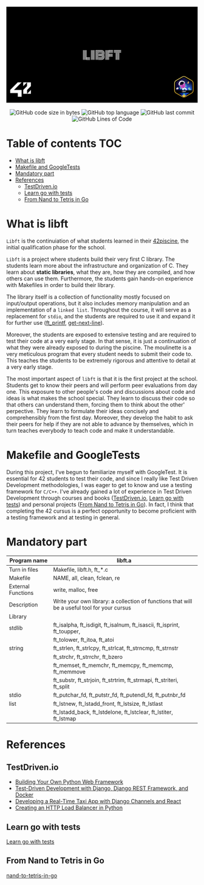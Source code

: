 ![](cover-libft-bonus.png)

<p align="center">
<img alt="GitHub code size in bytes" src="https://img.shields.io/github/languages/code-size/Keisn1/libft?color=blueviolet" />
<img alt="GitHub top language" src="https://img.shields.io/github/languages/top/Keisn1/libft?color=blue" />
<img alt="GitHub last commit" src="https://img.shields.io/github/last-commit/Keisn1/libft?color=brightgreen" />
<img alt="GitHub Lines of Code" src="https://tokei.rs/b1/github/Keisn1/libft?category=code" />
</p>

# Table of contents <span class="tag" data-tag-name="TOC"><span class="smallcaps">TOC</span></span>

  - [What is libft](#what-is-libft)
  - [Makefile and GoogleTests](#makefile-and-googletests)
  - [Mandatory part](#mandatory-part)
  - [References](#references)
      - [TestDriven.io](#testdrivenio)
      - [Learn go with tests](#learn-go-with-tests)
      - [From Nand to Tetris in Go](#from-nand-to-tetris-in-go)

# What is libft

`Libft` is the continuiation of what students learned in their
[42piscine](https://github.com/Keisn1/C-piscine-42), the initial
qualification phase for the school.

`Libft` is a project where students build their very first C library.
The students learn more about the infrastructure and organization of C.
They learn about **static libraries**, what they are, how they are
compiled, and how others can use them. Furthermore, the students gain
hands-on experience with Makefiles in order to build their library.

The library itself is a collection of functionality mostly focused on
input/output operations, but it also includes memory manipulation and an
implementation of a `linked list`. Throughout the course, it will serve
as a replacement for `stdio`, and the students are required to use it
and expand it for further use
([ft\_printf](https://github.com/Keisn1/ft_printf),
[get-next-line](https://github.com/Keisn1/get-next-line)).

Moreover, the students are exposed to extensive testing and are required
to test their code at a very early stage. In that sense, it is just a
continuation of what they were already exposed to during the piscine.
The moulinette is a very meticulous program that every student needs to
submit their code to. This teaches the students to be extremely rigorous
and attentive to detail at a very early stage.

The most important aspect of `libft` is that it is the first project at
the school. Students get to know their peers and will perform peer
evaluations from day one. This exposure to other people's code and
discussions about code and ideas is what makes the school special. They
learn to discuss their code so that others can understand them, forcing
them to think about the other' perpective. They learn to formulate their
ideas concisely and comprehensibly from the first day. Moreover, they
develop the habit to ask their peers for help if they are not able to
advance by themselves, which in turn teaches everybody to teach code and
make it understandable.

# Makefile and GoogleTests

During this project, I've begun to familiarize myself with GoogleTest.
It is essential for 42 students to test their code, and since I really
like Test Driven Development methodologies, I was eager to get to know
and use a testing framework for `C/C++`. I've already gained a lot of
experience in Test Driven Development through courses and books
([TestDriven.io](#testdrivenio), [Learn go with
tests](#learn-go-with-tests)) and personal projects ([From Nand to
Tetris in Go](#from-nand-to-tetris-in-go)). In fact, I think that
completing the 42 cursus is a perfect opportunity to become proficient
with a testing framework and at testing in general.

# Mandatory part

| **Program name**   | libft.a                                                                                      |
| ------------------ | -------------------------------------------------------------------------------------------- |
| Turn in files      | Makefile, libft.h, ft\_\*.c                                                                  |
| Makefile           | <span class="underline">NAME</span>, all, clean, fclean, re                                  |
| External Functions | write, malloc, free                                                                          |
| Description        | Write your own library: a collection of functions that will be a useful tool for your cursus |
| Library            |                                                                                              |
| stdlib             | ft\_isalpha, ft\_isdigit, ft\_isalnum, ft\_isascii, ft\_isprint, ft\_toupper,                |
|                    | ft\_tolower, ft\_itoa, ft\_atoi                                                              |
| string             | ft\_strlen, ft\_strlcpy, ft\_strlcat, ft\_strncmp, ft\_strnstr                               |
|                    | ft\_strchr, ft\_strrchr, ft\_bzero                                                           |
|                    | ft\_memset, ft\_memchr, ft\_memcpy, ft\_memcmp, ft\_memmove                                  |
|                    | ft\_substr, ft\_strjoin, ft\_strtrim, ft\_strmapi, ft\_striteri, ft\_split                   |
| stdio              | ft\_putchar\_fd, ft\_putstr\_fd, ft\_putendl\_fd, ft\_putnbr\_fd                             |
| list               | ft\_lstnew, ft\_lstadd\_front, ft\_lstsize, ft\_lstlast                                      |
|                    | ft\_lstadd\_back, ft\_lstdelone, ft\_lstclear, ft\_lstiter, ft\_lstmap                       |

# References

## TestDriven.io

  - [Building Your Own Python Web
    Framework](https://testdriven.io/courses/python-web-framework/)
  - [Test-Driven Development with Django, Django REST Framework, and
    Docker](https://testdriven.io/courses/tdd-django/)
  - [Developing a Real-Time Taxi App with Django Channels and
    React](https://testdriven.io/courses/taxi-react/)
  - [Creating an HTTP Load Balancer in
    Python](https://testdriven.io/courses/http-load-balancer/)

## Learn go with tests

[Learn go with tests](https://quii.gitbook.io/learn-go-with-tests)

## From Nand to Tetris in Go

[nand-to-tetris-in-go](https://github.com/Keisn1/nand-to-tetris-in-go)
